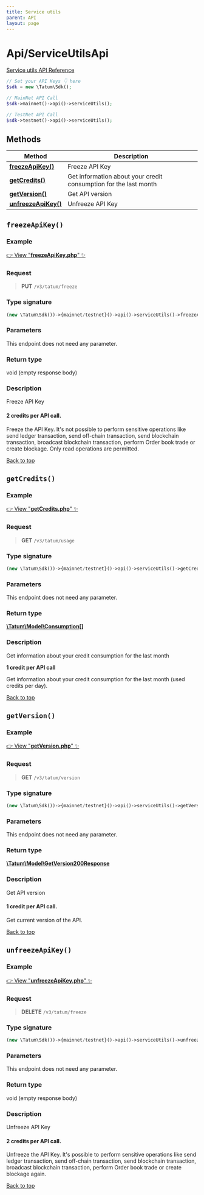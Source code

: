 ```yaml
---
title: Service utils
parent: API
layout: page
---
```


# Api/ServiceUtilsApi

[Service utils API Reference](https://apidoc.tatum.io/tag/Service-utils/)

```php
// Set your API Keys 👇 here
$sdk = new \Tatum\Sdk();

// MainNet API Call
$sdk->mainnet()->api()->serviceUtils();

// TestNet API Call
$sdk->testnet()->api()->serviceUtils();
```

## Methods

Method | Description
------------- | -------------
[**freezeApiKey()**](#freezeapikey) | Freeze API Key
[**getCredits()**](#getcredits) | Get information about your credit consumption for the last month
[**getVersion()**](#getversion) | Get API version
[**unfreezeApiKey()**](#unfreezeapikey) | Unfreeze API Key


## `freezeApiKey()`

### Example

[👉 View "**freezeApiKey.php**" ✨](https://github.com/tatumio/tatum-php/blob/master/examples/Api/ServiceUtilsApi/freezeApiKey.php)

### Request

> **PUT** `/v3/tatum/freeze`

### Type signature

```php
(new \Tatum\Sdk())->{mainnet/testnet}()->api()->serviceUtils()->freezeApiKey()
```

### Parameters

This endpoint does not need any parameter.

### Return type

void (empty response body)

### Description

Freeze API Key

<h4>2 credits per API call.</h4>

Freeze the API Key. It's not possible to perform sensitive operations like send ledger transaction, send off-chain transaction, send blockchain transaction, broadcast blockchain transaction, perform Order book trade or create blockage. Only read operations are permitted.

[Back to top](#top)



## `getCredits()`

### Example

[👉 View "**getCredits.php**" ✨](https://github.com/tatumio/tatum-php/blob/master/examples/Api/ServiceUtilsApi/getCredits.php)

### Request

> **GET** `/v3/tatum/usage`

### Type signature

```php
(new \Tatum\Sdk())->{mainnet/testnet}()->api()->serviceUtils()->getCredits(): \Tatum\Model\Consumption[]
```

### Parameters

This endpoint does not need any parameter.

### Return type

[**\Tatum\Model\Consumption[]**](../../Model/Consumption)

### Description

Get information about your credit consumption for the last month

**1 credit per API call**

 Get information about your credit consumption for the last month (used credits per day).

[Back to top](#top)



## `getVersion()`

### Example

[👉 View "**getVersion.php**" ✨](https://github.com/tatumio/tatum-php/blob/master/examples/Api/ServiceUtilsApi/getVersion.php)

### Request

> **GET** `/v3/tatum/version`

### Type signature

```php
(new \Tatum\Sdk())->{mainnet/testnet}()->api()->serviceUtils()->getVersion(): \Tatum\Model\GetVersion200Response
```

### Parameters

This endpoint does not need any parameter.

### Return type

[**\Tatum\Model\GetVersion200Response**](../../Model/GetVersion200Response)

### Description

Get API version

<h4>1 credit per API call.</h4>

Get current version of the API.

[Back to top](#top)



## `unfreezeApiKey()`

### Example

[👉 View "**unfreezeApiKey.php**" ✨](https://github.com/tatumio/tatum-php/blob/master/examples/Api/ServiceUtilsApi/unfreezeApiKey.php)

### Request

> **DELETE** `/v3/tatum/freeze`

### Type signature

```php
(new \Tatum\Sdk())->{mainnet/testnet}()->api()->serviceUtils()->unfreezeApiKey()
```

### Parameters

This endpoint does not need any parameter.

### Return type

void (empty response body)

### Description

Unfreeze API Key

<h4>2 credits per API call.</h4>

Unfreeze the API Key. It's possible to perform sensitive operations like send ledger transaction, send off-chain transaction, send blockchain transaction, broadcast blockchain transaction, perform Order book trade or create blockage again.

[Back to top](#top)

